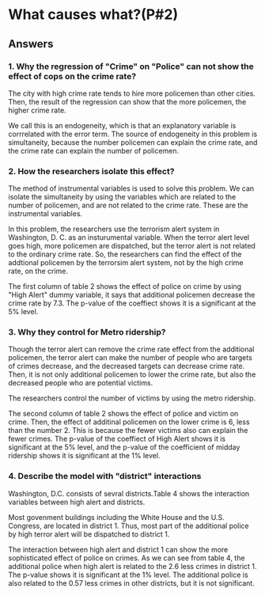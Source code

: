 What causes what?(P\#2)
================

Answers
-------

### 1. Why the regression of "Crime" on "Police" can not show the effect of cops on the crime rate?

The city with high crime rate tends to hire more policemen than other cities. Then, the result of the regression can show that the more policemen, the higher crime rate.

We call this is an endogeneity, which is that an explanatory variable is corrrelated with the error term. The source of endogeneity in this problem is simultaneity, because the number policemen can explain the crime rate, and the crime rate can explain the number of policemen.

### 2. How the researchers isolate this effect?

The method of instrumental variables is used to solve this problem. We can isolate the simultaneity by using the variables which are related to the number of policemen, and are not related to the crime rate. These are the instrumental variables.

In this problem, the researchers use the terrorism alert system in Washington, D. C. as an insturumental variable. When the terror alert level goes high, more policemen are dispatched, but the terror alert is not related to the ordinary crime rate. So, the researchers can find the effect of the addtional policemen by the terrorsim alert system, not by the high crime rate, on the crime.

The first column of table 2 shows the effect of police on crime by using "High Alert" dummy variable, it says that additional policemen decrease the crime rate by 7.3. The p-value of the coeffiect shows it is a significant at the 5% level.

### 3. Why they control for Metro ridership?

Though the terror alert can remove the crime rate effect from the additional policemen, the terror alert can make the number of people who are targets of crimes decrease, and the decreased targets can decrease crime rate. Then, it is not only additional policemen to lower the crime rate, but also the decreased people who are potential victims.

The researchers control the number of victims by using the metro ridership.

The second column of table 2 shows the effect of police and victim on crime. Then, the effect of additinal policemen on the lower crime is 6, less than the number 2. This is because the fewer victims also can explain the fewer crimes. The p-value of the coeffiect of High Alert shows it is significant at the 5% level, and the p-value of the coefficient of midday ridership shows it is significant at the 1% level.

### 4. Describe the model with "district" interactions

Washington, D.C. consists of sevral districts.Table 4 shows the interaction variables between high alert and districts.

Most govenment buildings including the White House and the U.S. Congress, are located in district 1. Thus, most part of the additional police by high terror alert will be dispatched to district 1.

The interaction between high alert and district 1 can show the more sophisticated effect of police on crimes. As we can see from table 4, the additional police when high alert is related to the 2.6 less crimes in district 1. The p-value shows it is significant at the 1% level. The additional police is also related to the 0.57 less crimes in other districts, but it is not significant.
